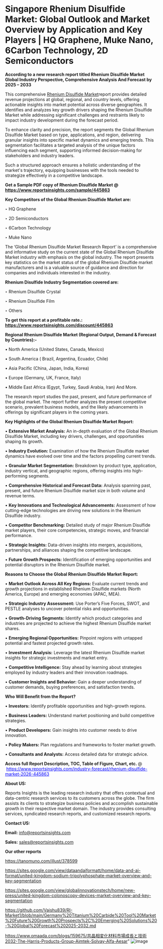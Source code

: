 # Singapore Rhenium Disulfide Market: Global Outlook and Market Overview by Application and Key Players | HQ Graphene, Muke Nano, 6Carbon Technology, 2D Semiconductors

<strong>According to a new research report titled Rhenium Disulfide Market Global Industry Perspective, Comprehensive Analysis And Forecast by 2025 – 2033</strong>

This comprehensive <a href=https://www.reportsinsights.com/sample/445863>Rhenium Disulfide Market</a>report provides detailed revenue projections at global, regional, and country levels, offering actionable insights into market potential across diverse geographies. It identifies and analyzes key growth drivers shaping the Rhenium Disulfide Market while addressing significant challenges and restraints likely to impact industry development during the forecast period.

To enhance clarity and precision, the report segments the Global Rhenium Disulfide Market based on type, applications, and region, delivering granular insights into specific market dynamics and emerging trends. This segmentation facilitates a targeted analysis of the unique factors influencing each segment, supporting informed decision-making for stakeholders and industry leaders.

Such a structured approach ensures a holistic understanding of the market's trajectory, equipping businesses with the tools needed to strategize effectively in a competitive landscape.

<strong>Get a Sample PDF copy of Rhenium Disulfide Market </strong><strong>@<a href=https://www.reportsinsights.com/sample/445863 style=color:#0000ff;> https://www.reportsinsights.com/sample/445863</a></strong></font>

<strong>Key Competitors of the Global Rhenium Disulfide Market are:</strong>

‣ HQ Graphene

‣ 2D Semiconductors

‣ 6Carbon Technology

‣ Muke Nano

The ‘Global Rhenium Disulfide Market Research Report’ is a comprehensive and informative study on the current state of the Global Rhenium Disulfide Market industry with emphasis on the global industry. The report presents key statistics on the market status of the global Rhenium Disulfide market manufacturers and is a valuable source of guidance and direction for companies and individuals interested in the industry.

<strong>Rhenium Disulfide Industry Segmentation covered are:</strong>

‣ Rhenium Disulfide Crystal

‣ Rhenium Disulfide Film

‣ Others

<strong>To get this report at a profitable rate.: <a href=https://www.reportsinsights.com/discount/445863 style=color:#0000ff;>https://www.reportsinsights.com/discount/445863</a></strong></font>

<strong>Regional Rhenium Disulfide Market (Regional Output, Demand &amp; Forecast by Countries):-</strong>

• North America (United States, Canada, Mexico)

• South America ( Brazil, Argentina, Ecuador, Chile)

• Asia Pacific (China, Japan, India, Korea)

• Europe (Germany, UK, France, Italy)

• Middle East Africa (Egypt, Turkey, Saudi Arabia, Iran) And More.

The research report studies the past, present, and future performance of the global market. The report further analyzes the present competitive scenario, prevalent business models, and the likely advancements in offerings by significant players in the coming years.

<strong>Key Highlights of the Global Rhenium Disulfide Market Report:</strong>

• <strong>Extensive Market Analysis:</strong> An in-depth evaluation of the Global Rhenium Disulfide Market, including key drivers, challenges, and opportunities shaping its growth.

• <strong>Industry Evolution:</strong> Examination of how the Rhenium Disulfide market dynamics have evolved over time and the factors propelling current trends.

• <strong>Granular Market Segmentation:</strong> Breakdown by product type, application, industry vertical, and geographic regions, offering insights into high-performing segments.

• <strong>Comprehensive Historical and Forecast Data:</strong> Analysis spanning past, present, and future Rhenium Disulfide market size in both volume and revenue terms.

• <strong>Key Innovations and Technological Advancements:</strong> Assessment of how cutting-edge technologies are driving new solutions in the Rhenium Disulfide industry.

• <strong>Competitor Benchmarking:</strong> Detailed study of major Rhenium Disulfide market players, their core competencies, strategic moves, and financial performance.

• <strong>Strategic Insights:</strong> Data-driven insights into mergers, acquisitions, partnerships, and alliances shaping the competitive landscape.

• <strong>Future Growth Prospects:</strong> Identification of emerging opportunities and potential disruptors in the Rhenium Disulfide market.

<strong>Reasons to Choose the Global Rhenium Disulfide Market Report:</strong>

• <strong>Market Outlook Across All Key Regions:</strong> Evaluate current trends and growth projections in established Rhenium Disulfide markets (North America, Europe) and emerging economies (APAC, MEA).

• <strong>Strategic Industry Assessment:</strong> Use Porter’s Five Forces, SWOT, and PESTLE analyses to uncover potential risks and opportunities.

• <strong>Growth-Driving Segments:</strong> Identify which product categories and industries are projected to achieve the highest Rhenium Disulfide market shares.

• <strong>Emerging Regional Opportunities:</strong> Pinpoint regions with untapped potential and fastest projected growth rates.

• <strong>Investment Analysis:</strong> Leverage the latest Rhenium Disulfide market insights for strategic investments and market entry.

• <strong>Competitive Intelligence:</strong> Stay ahead by learning about strategies employed by industry leaders and their innovation roadmaps.

• <strong>Customer Insights and Behavior:</strong> Gain a deeper understanding of customer demands, buying preferences, and satisfaction trends.

<strong>Who Will Benefit from the Report?</strong>

• <strong>Investors:</strong> Identify profitable opportunities and high-growth regions.

• <strong>Business Leaders:</strong> Understand market positioning and build competitive strategies.

• <strong>Product Developers:</strong> Gain insights into customer needs to drive innovation.

• <strong>Policy Makers:</strong> Plan regulations and frameworks to foster market growth.

• <strong>Consultants and Analysts:</strong> Access detailed data for strategic advice.
</ul>
<strong>Access full Report Description, TOC, Table of Figure, Chart, etc. </strong>@  <a href=https://www.reportsinsights.com/industry-forecast/rhenium-disulfide-market-2026-445863 style=color:#0000ff;>https://www.reportsinsights.com/industry-forecast/rhenium-disulfide-market-2026-445863</a></font>

<strong><strong>About US</strong>:</strong>

Reports Insights is the leading research industry that offers contextual and data-centric research services to its customers across the globe. The firm assists its clients to strategize business policies and accomplish sustainable growth in their respective market domain. The industry provides consulting services, syndicated research reports, and customized research reports.

<strong>Contact US:</strong>

<p class=""""><b>Email:</b> <a href=mailto:info@reportsinsights.com>info@reportsinsights.com</a></p>
<p class=""""><b>Sales:</b> <a href=mailto:sales@reportsinsights.com>sales@reportsinsights.com</a></p>

<strong>Our other reports</strong>

<a href=https://tanomuno.com/illust/378599>https://tanomuno.com/illust/378599</a>

<a href=https://sites.google.com/view/dataandaiformatt/home/data-and-ai-format/united-kingdom-sodium-tripolyphosphate-market-overview-and-key-segmentation>https://sites.google.com/view/dataandaiformatt/home/data-and-ai-format/united-kingdom-sodium-tripolyphosphate-market-overview-and-key-segmentation</a>

<a href=https://sites.google.com/view/globalinnovationstech/home/new-press/united-kingdom-colonoscopy-devices-market-overview-and-key-segmentation>https://sites.google.com/view/globalinnovationstech/home/new-press/united-kingdom-colonoscopy-devices-market-overview-and-key-segmentation</a>

<a href=https://github.com/Vaishu839/RI-Market1/blob/main/Germany%20Titanium%20Carbide%20Tool%20Market%20Future%20Growth%20Prospects%2C%20Emerging%20Solutions%20-%20Global%20Forecast%202025-2032.md>https://github.com/Vaishu839/RI-Market1/blob/main/Germany%20Titanium%20Carbide%20Tool%20Market%20Future%20Growth%20Prospects%2C%20Emerging%20Solutions%20-%20Global%20Forecast%202025-2032.md</a>

<a href=https://www.omaada.com/blogs/159675/共晶相変化材料市場成長と技術2032-The-Harris-Products-Group-Aimtek-Solvay-Alfa-Aesar>https://www.omaada.com/blogs/159675/共晶相変化材料市場成長と技術2032-The-Harris-Products-Group-Aimtek-Solvay-Alfa-Aesar</a>"
![image](https://github.com/user-attachments/assets/dc7d28a2-7b35-4367-8c3d-78d74c912e44)
